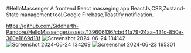 #HelloMassenger
A frontend React masseging app
ReactJs,CSS,Zustand-State management tool,Google Firebase,Toastify notification.

https://github.com/Siddharth-Pandore/HelloMassenger/assets/139606136/cbd41a79-24aa-431c-850e-360e1869d18f
![Screenshot 2024-06-24 134142](https://github.com/Siddharth-Pandore/HelloMassenger/assets/139606136/1be93789-add1-4df4-aa4b-474ed281a6ae)
![Screenshot 2024-06-24 134209](https://github.com/Siddharth-Pandore/HelloMassenger/assets/139606136/2977bd11-2365-4af6-8b96-242a9fc34ae2)
![Screenshot 2024-06-23 165301](https://github.com/Siddharth-Pandore/HelloMassenger/assets/139606136/927e4a59-a1ed-410d-93ea-18fb6688af76)
